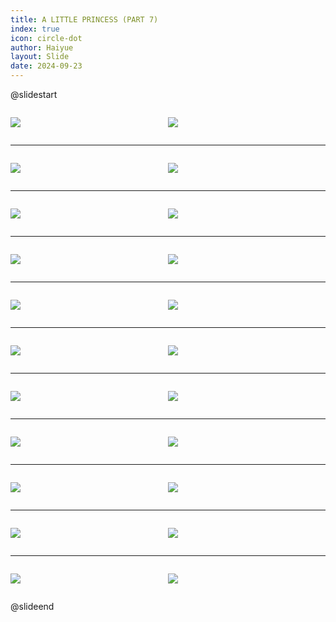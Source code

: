 ```yaml
---
title: A LITTLE PRINCESS (PART 7)
index: true
icon: circle-dot
author: Haiyue
layout: Slide
date: 2024-09-23
---
```

 
@slidestart

<div style="display:flex">
<div style="flex:1">

![](/reading/english/Level-X/A%20LITTLE%20PRINCESS%20(PART%207)/001.webp)
</div>
<div style="flex:1">

![](/reading/english/Level-X/A%20LITTLE%20PRINCESS%20(PART%207)/002.webp)
</div>
</div>

---

<div style="display:flex">
<div style="flex:1">

![](/reading/english/Level-X/A%20LITTLE%20PRINCESS%20(PART%207)/003.webp)
</div>
<div style="flex:1">

![](/reading/english/Level-X/A%20LITTLE%20PRINCESS%20(PART%207)/004.webp)
</div>
</div>

---

<div style="display:flex">
<div style="flex:1">

![](/reading/english/Level-X/A%20LITTLE%20PRINCESS%20(PART%207)/005.webp)
</div>
<div style="flex:1">

![](/reading/english/Level-X/A%20LITTLE%20PRINCESS%20(PART%207)/006.webp)
</div>
</div>

---

<div style="display:flex">
<div style="flex:1">

![](/reading/english/Level-X/A%20LITTLE%20PRINCESS%20(PART%207)/007.webp)
</div>
<div style="flex:1">

![](/reading/english/Level-X/A%20LITTLE%20PRINCESS%20(PART%207)/008.webp)
</div>
</div>

---

<div style="display:flex">
<div style="flex:1">

![](/reading/english/Level-X/A%20LITTLE%20PRINCESS%20(PART%207)/009.webp)
</div>
<div style="flex:1">

![](/reading/english/Level-X/A%20LITTLE%20PRINCESS%20(PART%207)/010.webp)
</div>
</div>

---

<div style="display:flex">
<div style="flex:1">

![](/reading/english/Level-X/A%20LITTLE%20PRINCESS%20(PART%207)/011.webp)
</div>
<div style="flex:1">

![](/reading/english/Level-X/A%20LITTLE%20PRINCESS%20(PART%207)/012.webp)
</div>
</div>

---

<div style="display:flex">
<div style="flex:1">

![](/reading/english/Level-X/A%20LITTLE%20PRINCESS%20(PART%207)/013.webp)
</div>
<div style="flex:1">

![](/reading/english/Level-X/A%20LITTLE%20PRINCESS%20(PART%207)/014.webp)
</div>
</div>

---

<div style="display:flex">
<div style="flex:1">

![](/reading/english/Level-X/A%20LITTLE%20PRINCESS%20(PART%207)/015.webp)
</div>
<div style="flex:1">

![](/reading/english/Level-X/A%20LITTLE%20PRINCESS%20(PART%207)/016.webp)
</div>
</div>

---

<div style="display:flex">
<div style="flex:1">

![](/reading/english/Level-X/A%20LITTLE%20PRINCESS%20(PART%207)/017.webp)
</div>
<div style="flex:1">

![](/reading/english/Level-X/A%20LITTLE%20PRINCESS%20(PART%207)/018.webp)
</div>
</div>

---

<div style="display:flex">
<div style="flex:1">

![](/reading/english/Level-X/A%20LITTLE%20PRINCESS%20(PART%207)/019.webp)
</div>
<div style="flex:1">

![](/reading/english/Level-X/A%20LITTLE%20PRINCESS%20(PART%207)/020.webp)
</div>
</div>

---

<div style="display:flex">
<div style="flex:1">

![](/reading/english/Level-X/A%20LITTLE%20PRINCESS%20(PART%207)/021.webp)
</div>
<div style="flex:1">

![](/reading/english/Level-X/A%20LITTLE%20PRINCESS%20(PART%207)/022.webp)
</div>
</div>

@slideend